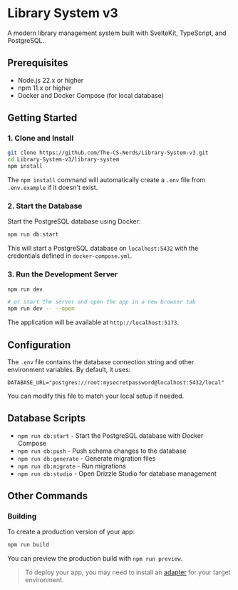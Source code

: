 # Library System v3

A modern library management system built with SvelteKit, TypeScript, and PostgreSQL.

## Prerequisites

- Node.js 22.x or higher
- npm 11.x or higher
- Docker and Docker Compose (for local database)

## Getting Started

### 1. Clone and Install

```sh
git clone https://github.com/The-CS-Nerds/Library-System-v3.git
cd Library-System-v3/library-system
npm install
```

The `npm install` command will automatically create a `.env` file from `.env.example` if it doesn't exist.

### 2. Start the Database

Start the PostgreSQL database using Docker:

```sh
npm run db:start
```

This will start a PostgreSQL database on `localhost:5432` with the credentials defined in `docker-compose.yml`.

### 3. Run the Development Server

```sh
npm run dev

# or start the server and open the app in a new browser tab
npm run dev -- --open
```

The application will be available at `http://localhost:5173`.

## Configuration

The `.env` file contains the database connection string and other environment variables. 
By default, it uses:

```
DATABASE_URL="postgres://root:mysecretpassword@localhost:5432/local"
```

You can modify this file to match your local setup if needed.

## Database Scripts

- `npm run db:start` - Start the PostgreSQL database with Docker Compose
- `npm run db:push` - Push schema changes to the database
- `npm run db:generate` - Generate migration files
- `npm run db:migrate` - Run migrations
- `npm run db:studio` - Open Drizzle Studio for database management

## Other Commands

### Building

To create a production version of your app:

```sh
npm run build
```

You can preview the production build with `npm run preview`.

> To deploy your app, you may need to install an [adapter](https://svelte.dev/docs/kit/adapters) for your target environment.
